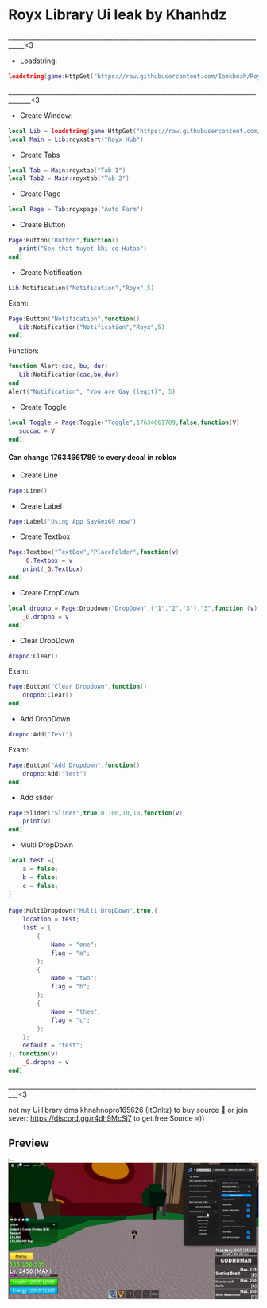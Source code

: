 # Royx Library Ui leak by Khanhdz
___________________________________________________________________________________<3

- Loadstring:
```lua
loadstring(game:HttpGet("https://raw.githubusercontent.com/Iamkhnah/RoyxLib/main/Library.lua"))()
```

_____________________________________________________________________________________<3

- Create Window:
```lua
local Lib = loadstring(game:HttpGet("https://raw.githubusercontent.com/Iamkhnah/RoyxLib/main/Library.lua"))()
local Main = Lib:royxstart("Royx Hub")
```

- Create Tabs

```lua
local Tab = Main:royxtab("Tab 1")
local Tab2 = Main:royxtab("Tab 2")
```

- Create Page
```lua
local Page = Tab:royxpage("Auto Farm")
```

- Create Button
```lua
Page:Button("Button",function()
   print("Sex that tuyet khi co Hutao")
end)
```
- Create Notification
```lua
Lib:Notification("Notification","Royx",5)
```
Exam: 
```lua
Page:Button("Notification",function()
   Lib:Notification("Notification","Royx",5)
end)
```
Function:
```lua
function Alert(cac, bu, dur)
   Lib:Notification(cac,bu,dur)
end
Alert("Notification", "You are Gay (legit)", 5)
```

- Create Toggle
```lua
local Toggle = Page:Toggle("Toggle",17634661789,false,function(V)
   succac = V
end)
```
<h4>Can change 17634661789 to every decal in roblox</h4>

- Create Line
```lua
Page:Line()
```

- Create Label
```lua
Page:Label("Using App SayGex69 now")
```

- Create Textbox
```lua
Page:Textbox("TextBox","PlaceFolder",function(v)
	_G.Textbox = v
	print(_G.Textbox)
end)
```

- Create DropDown
```lua
local dropno = Page:Dropdown("DropDown",{"1","2","3"},"3",function (v)
	_G.dropno = v
end)
```
- Clear DropDown
```lua
dropno:Clear()
```

Exam:
```lua
Page:Button("Clear Dropdown",function()
	dropno:Clear()
end)
```

- Add DropDown
```lua
dropno:Add("Test")
```
Exam:
```lua
Page:Button("Add Dropdown",function()
	dropno:Add("Test")
end)
```

- Add slider
```lua
Page:Slider("Slider",true,0,100,10,10,function(v)
	print(v)
end)
```

- Multi DropDown
```lua
local test ={
	a = false;
	b = false;
	c = false;
}

Page:MultiDropdown("Multi DropDown",true,{
	location = test;
	list = {
		{
			Name = "one";
			flag = "a";
		};
		{
			Name = "two";
			flag = "b";
		};
		{
			Name = "thee";
			flag = "c";
		};
	};
	default = "test";
}, function(v)
	_G.dropno = v
end)
```

_________________________________________________________________________________<3

not my Ui library
dms khnahnopro165626 (ItOnltz) to buy source 🤑 or join sever: https://discord.gg/r4dh9McSj7  to get free Source =))

## Preview
![RoySex](Preview.png)
